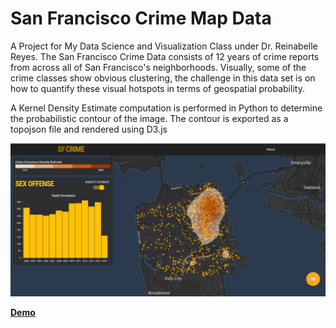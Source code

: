 # San Francisco Crime Map Data
A Project for My Data Science and Visualization Class under Dr. Reinabelle Reyes. 
The San Francisco Crime Data consists of 12 years of crime reports from across all of San Francisco's neighborhoods.
Visually, some of the crime classes show obvious clustering, the challenge in this data set is on how to quantify these visual hotspots in terms of geospatial probability.

A Kernel Density Estimate computation is performed in Python to determine the probabilistic contour of the image. The contour is exported as a topojson file and rendered using D3.js



![image](https://github.com/cadrev/sfmap/blob/master/screenshot/sample.png)


[**Demo**](https://cadrev.github.io/sfmap/)
